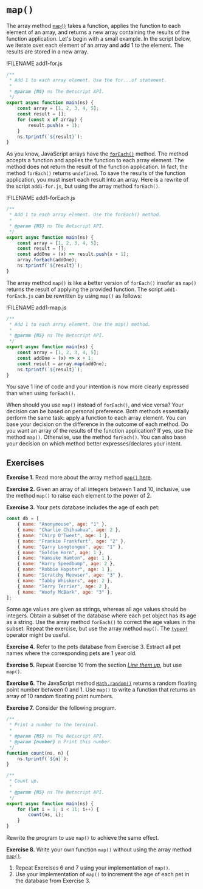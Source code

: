 # `map()`

The array method
[`map()`](https://developer.mozilla.org/en-US/docs/Web/JavaScript/Reference/Global_Objects/Array/map)
takes a function, applies the function to each element of an array, and returns
a new array containing the results of the function application. Let's begin with
a small example. In the script below, we iterate over each element of an array
and add 1 to the element. The results are stored in a new array.

!FILENAME add1-for.js

```js
/**
 * Add 1 to each array element. Use the for...of statement.
 *
 * @param {NS} ns The Netscript API.
 */
export async function main(ns) {
    const array = [1, 2, 3, 4, 5];
    const result = [];
    for (const x of array) {
        result.push(x + 1);
    }
    ns.tprintf(`${result}`);
}
```

As you know, JavaScript arrays have the
[`forEach()`](https://developer.mozilla.org/en-US/docs/Web/JavaScript/Reference/Global_Objects/Array/forEach)
method. The method accepts a function and applies the function to each array
element. The method does not return the result of the function application. In
fact, the method `forEach()` returns `undefined`. To save the results of the
function application, you must insert each result into an array. Here is a
rewrite of the script `add1-for.js`, but using the array method `forEach()`.

!FILENAME add1-forEach.js

```js
/**
 * Add 1 to each array element. Use the forEach() method.
 *
 * @param {NS} ns The Netscript API.
 */
export async function main(ns) {
    const array = [1, 2, 3, 4, 5];
    const result = [];
    const addOne = (x) => result.push(x + 1);
    array.forEach(addOne);
    ns.tprintf(`${result}`);
}
```

The array method `map()` is like a better version of `forEach()` insofar as
`map()` returns the result of applying the provided function. The script
`add1-forEach.js` can be rewritten by using `map()` as follows:

!FILENAME add1-map.js

```js
/**
 * Add 1 to each array element. Use the map() method.
 *
 * @param {NS} ns The Netscript API.
 */
export async function main(ns) {
    const array = [1, 2, 3, 4, 5];
    const addOne = (x) => x + 1;
    const result = array.map(addOne);
    ns.tprintf(`${result}`);
}
```

You save 1 line of code and your intention is now more clearly expressed than
when using `forEach()`.

When should you use `map()` instead of `forEach()`, and vice versa? Your
decision can be based on personal preference. Both methods essentially perform
the same task: apply a function to each array element. You can base your
decision on the difference in the outcome of each method. Do you want an array
of the results of the function application? If yes, use the method `map()`.
Otherwise, use the method `forEach()`. You can also base your decision on which
method better expresses/declares your intent.

<!-- ====================================================================== -->

## Exercises

**Exercise 1.** Read more about the array method
[`map()` here](https://developer.mozilla.org/en-US/docs/Web/JavaScript/Reference/Global_Objects/Array/map).

**Exercise 2.** Given an array of all integers between 1 and 10, inclusive, use
the method `map()` to raise each element to the power of 2.

**Exercise 3.** Your pets database includes the age of each pet:

```js
const db = [
    { name: "Anonymouse", age: "1" },
    { name: "Charlie Chihuahua", age: 2 },
    { name: "Chirp O'Tweet", age: 1 },
    { name: "Frankie Frankfurt", age: "2" },
    { name: "Garry Longtongue", age: "1" },
    { name: "Goldie Horn", age: 1 },
    { name: "Hamsuke Hamton", age: 1 },
    { name: "Harry Speedbump", age: 2 },
    { name: "Robbie Hopster", age: 1 },
    { name: "Scratchy Meowser", age: "3" },
    { name: "Tabby Whiskers", age: 2 },
    { name: "Terry Terrier", age: 2 },
    { name: "Woofy McBark", age: "3" },
];
```

Some age values are given as strings, whereas all age values should be integers.
Obtain a subset of the database where each pet object has its age as a string.
Use the array method `forEach()` to correct the age values in the subset. Repeat
the exercise, but use the array method `map()`. The
[`typeof`](https://developer.mozilla.org/en-US/docs/Web/JavaScript/Reference/Operators/typeof)
operator might be useful.

**Exercise 4.** Refer to the pets database from Exercise 3. Extract all pet
names where the corresponding pets are 1 year old.

**Exercise 5.** Repeat Exercise 10 from the section
[_Line them up_](../organize/array.md), but use `map()`.

**Exercise 6.** The JavaScript method
[`Math.random()`](https://developer.mozilla.org/en-US/docs/Web/JavaScript/Reference/Global_Objects/Math/random)
returns a random floating point number between 0 and 1. Use `map()` to write a
function that returns an array of 10 random floating point numbers.

**Exercise 7.** Consider the following program.

```js
/**
 * Print a number to the terminal.
 *
 * @param {NS} ns The Netscript API.
 * @param {number} n Print this number.
 */
function count(ns, n) {
    ns.tprintf(`${n}`);
}

/**
 * Count up.
 *
 * @param {NS} ns The Netscript API.
 */
export async function main(ns) {
    for (let i = 1; i < 11; i++) {
        count(ns, i);
    }
}
```

Rewrite the program to use `map()` to achieve the same effect.

**Exercise 8.** Write your own function `map()` without using the array method
[`map()`](https://developer.mozilla.org/en-US/docs/Web/JavaScript/Reference/Global_Objects/Array/map).

1. Repeat Exercises 6 and 7 using your implementation of `map()`.
1. Use your implementation of `map()` to increment the age of each pet in the
   database from Exercise 3.
